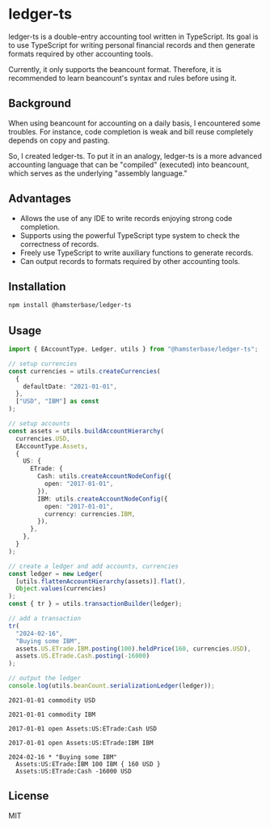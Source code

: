# ledger-ts

ledger-ts is a double-entry accounting tool written in TypeScript. Its goal is to use TypeScript for writing personal financial records and then generate formats required by other accounting tools.

Currently, it only supports the beancount format. Therefore, it is recommended to learn beancount's syntax and rules before using it.

## Background

When using beancount for accounting on a daily basis, I encountered some troubles. For instance, code completion is weak and bill reuse completely depends on copy and pasting.

So, I created ledger-ts. To put it in an analogy, ledger-ts is a more advanced accounting language that can be "compiled" (executed) into beancount, which serves as the underlying "assembly language."

## Advantages

- Allows the use of any IDE to write records enjoying strong code completion.
- Supports using the powerful TypeScript type system to check the correctness of records.
- Freely use TypeScript to write auxiliary functions to generate records.
- Can output records to formats required by other accounting tools.

## Installation

```bash
npm install @hamsterbase/ledger-ts
```

## Usage

```ts
import { EAccountType, Ledger, utils } from "@hamsterbase/ledger-ts";

// setup currencies
const currencies = utils.createCurrencies(
  {
    defaultDate: "2021-01-01",
  },
  ["USD", "IBM"] as const
);

// setup accounts
const assets = utils.buildAccountHierarchy(
  currencies.USD,
  EAccountType.Assets,
  {
    US: {
      ETrade: {
        Cash: utils.createAccountNodeConfig({
          open: "2017-01-01",
        }),
        IBM: utils.createAccountNodeConfig({
          open: "2017-01-01",
          currency: currencies.IBM,
        }),
      },
    },
  }
);

// create a ledger and add accounts, currencies
const ledger = new Ledger(
  [utils.flattenAccountHierarchy(assets)].flat(),
  Object.values(currencies)
);
const { tr } = utils.transactionBuilder(ledger);

// add a transaction
tr(
  "2024-02-16",
  "Buying some IBM",
  assets.US.ETrade.IBM.posting(100).heldPrice(160, currencies.USD),
  assets.US.ETrade.Cash.posting(-16000)
);

// output the ledger
console.log(utils.beanCount.serializationLedger(ledger));
```

```
2021-01-01 commodity USD

2021-01-01 commodity IBM

2017-01-01 open Assets:US:ETrade:Cash USD

2017-01-01 open Assets:US:ETrade:IBM IBM

2024-02-16 * "Buying some IBM"
  Assets:US:ETrade:IBM 100 IBM { 160 USD }
  Assets:US:ETrade:Cash -16000 USD
```

## License

MIT
